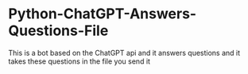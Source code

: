 # Python-ChatGPT-Answers-Questions-File

This is a bot based on the ChatGPT api and it answers questions and it takes these questions in the file you send it

